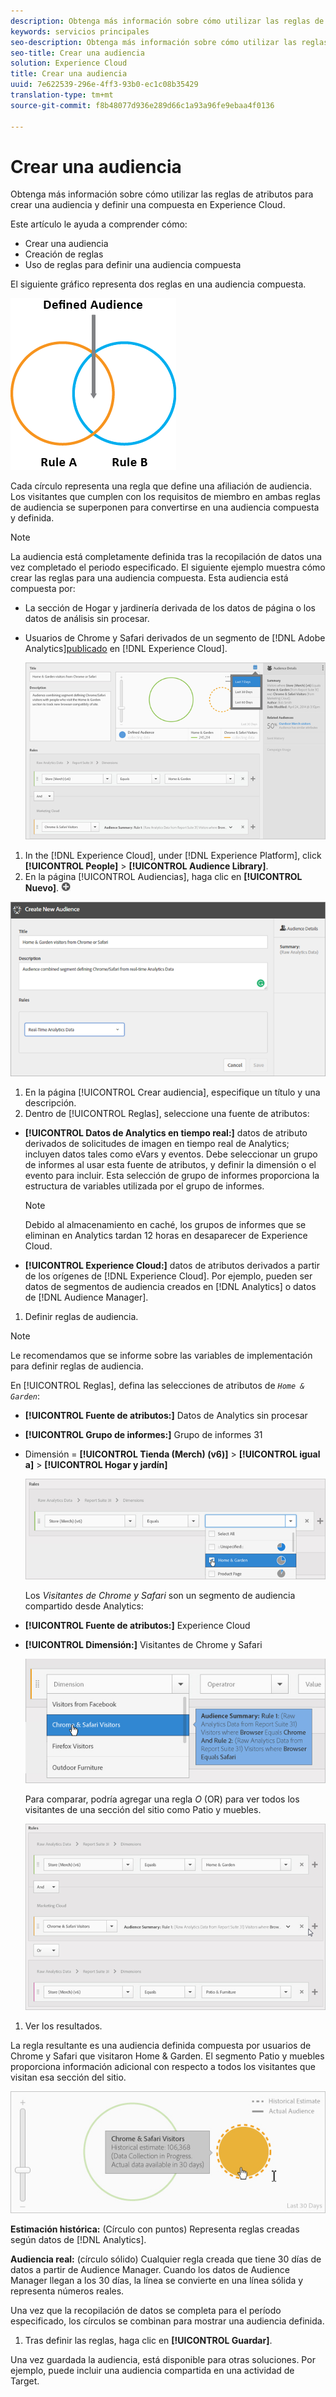 ```yaml
---
description: Obtenga más información sobre cómo utilizar las reglas de atributos para crear una audiencia y definir una compuesta en Experience Cloud.
keywords: servicios principales
seo-description: Obtenga más información sobre cómo utilizar las reglas de atributos para crear una audiencia y definir una compuesta en Experience Cloud.
seo-title: Crear una audiencia
solution: Experience Cloud
title: Crear una audiencia
uuid: 7e622539-296e-4ff3-93b0-ec1c08b35429
translation-type: tm+mt
source-git-commit: f8b48077d936e289d66c1a93a96fe9ebaa4f0136

---
```



# Crear una audiencia

Obtenga más información sobre cómo utilizar las reglas de atributos para crear una audiencia y definir una compuesta en Experience Cloud.

Este artículo le ayuda a comprender cómo:

* Crear una audiencia
* Creación de reglas
* Uso de reglas para definir una audiencia compuesta


El siguiente gráfico representa dos reglas en una audiencia compuesta.

![](assets/audience_sharing.png)

Cada círculo representa una regla que define una afiliación de audiencia. Los visitantes que cumplen con los requisitos de miembro en ambas reglas de audiencia se superponen para convertirse en una audiencia compuesta y definida.

>[!NOTE]
>
>La audiencia está completamente definida tras la recopilación de datos una vez completado el periodo especificado. El siguiente ejemplo muestra cómo crear las reglas para una audiencia compuesta. Esta audiencia está compuesta por:

* La sección de Hogar y jardinería derivada de los datos de página o los datos de análisis sin procesar.
* Usuarios de Chrome y Safari derivados de un segmento de [!DNL Adobe Analytics][publicado](../audience-library/audience-library.md#task_32FEEFE0B32E4E388CD4D892D727282A) en [!DNL Experience Cloud].


   ![](assets/audience_create.png)

1. In the [!DNL Experience Cloud], under [!DNL Experience Platform], click **[!UICONTROL People]** &gt; **[!UICONTROL Audience Library]**.
1. En la página [!UICONTROL Audiencias], haga clic en **[!UICONTROL Nuevo]**. ![](assets/add_icon_small.png)

![Resultado de los pasos](assets/audience_create_new.png)

1. En la página [!UICONTROL Crear audiencia], especifique un título y una descripción.
1. Dentro de [!UICONTROL Reglas], seleccione una fuente de atributos:

* **[!UICONTROL Datos de Analytics en tiempo real:]** datos de atributo derivados de solicitudes de imagen en tiempo real de Analytics; incluyen datos tales como eVars y eventos. Debe seleccionar un grupo de informes al usar esta fuente de atributos, y definir la dimensión o el evento para incluir. Esta selección de grupo de informes proporciona la estructura de variables utilizada por el grupo de informes.

   >[!NOTE]
   >
   >Debido al almacenamiento en caché, los grupos de informes que se eliminan en Analytics tardan 12 horas en desaparecer de Experience Cloud.

* **[!UICONTROL Experience Cloud:]** datos de atributos derivados a partir de los orígenes de [!DNL Experience Cloud]. Por ejemplo, pueden ser datos de segmentos de audiencia creados en [!DNL Analytics] o datos de [!DNL Audience Manager].

1. Definir reglas de audiencia.

>[!NOTE]
>
>Le recomendamos que se informe sobre las variables de implementación para definir reglas de audiencia.

En [!UICONTROL Reglas], defina las selecciones de atributos de *`Home & Garden`*:

* **[!UICONTROL Fuente de atributos:]** Datos de Analytics sin procesar
* **[!UICONTROL Grupo de informes:]** Grupo de informes 31
* Dimensión = **[!UICONTROL Tienda (Merch) (v6)]** &gt; **[!UICONTROL igual a]** &gt; **[!UICONTROL Hogar y jardín]**

   ![](assets/home_garden.png)

   Los *Visitantes de Chrome y Safari* son un segmento de audiencia compartido desde Analytics:

* **[!UICONTROL Fuente de atributos:]** Experience Cloud
* **[!UICONTROL Dimensión:]** Visitantes de Chrome y Safari

   ![](assets/chrome_safari.png)

   Para comparar, podría agregar una regla *O* (OR) para ver todos los visitantes de una sección del sitio como Patio y muebles.

   ![](assets/audiences_rule_patio.png)

1. Ver los resultados.

La regla resultante es una audiencia definida compuesta por usuarios de Chrome y Safari que visitaron Home &amp; Garden. El segmento Patio y muebles proporciona información adicional con respecto a todos los visitantes que visitan esa sección del sitio.

![](assets/defined_audience.png)

**Estimación histórica:** (Círculo con puntos) Representa reglas creadas según datos de [!DNL Analytics].

**Audiencia real:** (círculo sólido) Cualquier regla creada que tiene 30 días de datos a partir de Audience Manager. Cuando los datos de Audience Manager llegan a los 30 días, la línea se convierte en una línea sólida y representa números reales.

Una vez que la recopilación de datos se completa para el período especificado, los círculos se combinan para mostrar una audiencia definida.

1. Tras definir las reglas, haga clic en **[!UICONTROL Guardar]**.

Una vez guardada la audiencia, está disponible para otras soluciones. Por ejemplo, puede incluir una audiencia compartida en una actividad de Target.
